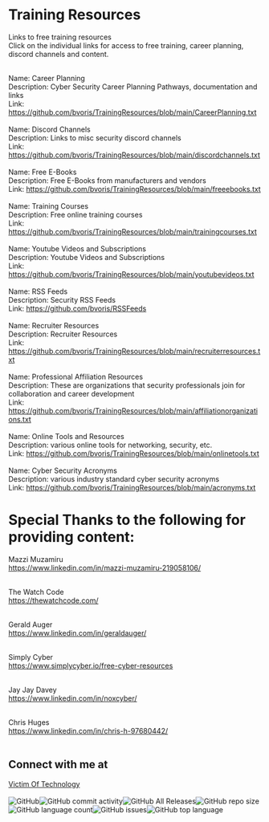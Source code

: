 # Training Resources
Links to free training resources<BR />
Click on the individual links for access to free training, career planning, discord channels and content.<BR /><BR />

 

Name: Career Planning<BR />
Description: Cyber Security Career Planning Pathways, documentation and links<BR />
Link: https://github.com/bvoris/TrainingResources/blob/main/CareerPlanning.txt<BR /><BR />
Name: Discord Channels<BR />
Description: Links to misc security discord channels<BR />
Link: https://github.com/bvoris/TrainingResources/blob/main/discordchannels.txt<BR /><BR />
Name: Free E-Books<BR />
Description: Free E-Books from manufacturers and vendors<BR />
Link: https://github.com/bvoris/TrainingResources/blob/main/freeebooks.txt<BR /><BR />
Name: Training Courses<BR />
Description: Free online training courses<BR />
Link: https://github.com/bvoris/TrainingResources/blob/main/trainingcourses.txt<BR /><BR />
Name: Youtube Videos and Subscriptions<BR />
Description: Youtube Videos and Subscriptions<BR />
Link: https://github.com/bvoris/TrainingResources/blob/main/youtubevideos.txt<BR /><BR />
Name: RSS Feeds<BR />
Description: Security RSS Feeds<BR />
Link: https://github.com/bvoris/RSSFeeds<BR /><BR />
Name: Recruiter Resources<BR />
Description: Recruiter Resources<BR />
Link: https://github.com/bvoris/TrainingResources/blob/main/recruiterresources.txt<BR /><BR />
Name: Professional Affiliation Resources<BR />
Description: These are organizations that security professionals join for collaboration and career development<BR />
Link: https://github.com/bvoris/TrainingResources/blob/main/affiliationorganizations.txt<BR /><BR />
Name: Online Tools and Resources<BR />
Description: various online tools for networking, security, etc.<BR />
Link: https://github.com/bvoris/TrainingResources/blob/main/onlinetools.txt<BR /><BR />
Name: Cyber Security Acronyms<BR />
Description: various industry standard cyber security acronyms<BR />
Link:  https://github.com/bvoris/TrainingResources/blob/main/acronyms.txt

# Special Thanks to the following for providing content:<BR />

Mazzi Muzamiru<BR />
https://www.linkedin.com/in/mazzi-muzamiru-219058106/<BR /><BR />

The Watch Code<BR />
https://thewatchcode.com/<BR /><BR />

Gerald Auger<BR />
https://www.linkedin.com/in/geraldauger/<BR /><BR />

Simply Cyber<BR />
https://www.simplycyber.io/free-cyber-resources<BR /><BR />

Jay Jay Davey<BR />
https://www.linkedin.com/in/noxcyber/<BR /><BR />

Chris Huges<BR />
https://www.linkedin.com/in/chris-h-97680442/<BR /><BR />

## Connect with me at
<A HREF="https://www.victimoftechnology.com">Victim Of Technology<A />
<BR /><BR />
<img alt="GitHub" src="https://img.shields.io/github/license/bvoris/TrainingResources"><img alt="GitHub commit activity" src="https://img.shields.io/github/commit-activity/m/bvoris/TrainingResources"><img alt="GitHub All Releases" src="https://img.shields.io/github/downloads/bvoris/TrainingResources/total"><img alt="GitHub repo size" src="https://img.shields.io/github/repo-size/bvoris/TrainingResources"><img alt="GitHub language count" src="https://img.shields.io/github/languages/count/bvoris/TrainingResources"><img alt="GitHub issues" src="https://img.shields.io/github/issues/bvoris/TrainingResources"><img alt="GitHub top language" src="https://img.shields.io/github/languages/top/bvoris/TrainingResources">
